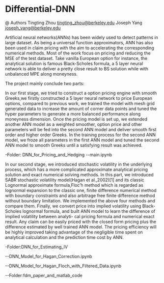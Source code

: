 # Differential-DNN

@ Authors
Tingting Zhou tingting_zhou@berkeley.edu
Joseph Yang joseph_yang@berkeley.edu



Artificial neural networks(ANNs) has been widely used to detect patterns in large dataset. As being a universal function approximators, ANN has also been used in claim pricing with the aim to accelerating the corresponding numerical methods. Most of the work focus on pricing and reducing the MSE of the test dataset. Take vanilla European option for instance, the analytical solution is famous Black-Scholes formula, a 5 layer neural network is able to
deliver a pretty close result to BS solution while with unbalanced MPE along moneyness. 

The project mainly conclude two parts:

In our first stage, we tried to construct a option pricing engine with smooth Greeks,we firstly constructed a 5 layer neural network to price European options, compared to previous work, we trained the model with mesh grid generated data to increase the amount of corner data points and tuned the hyper parameters to generate a more balanced performance along moneyness dimension. Once the pricing model is set up, we extended another ANN model as a weighted smoother, option price and other parameters will be fed into the second ANN model and deliver smooth first order and higher order Greeks. In the training process for the second ANN model, we froze all parameters in the first ANN model and tuned the second ANN model to smooth Greeks until a satisfying result was achieved.

-Folder: DNN_for_Pricing_and_Hedging
--main.ipynb

In our second stage, we introduced stochastic volatility in the underlying process, which has a more complicated approximate analytical pricing solution and exact numerical solving methods. In this part, we introduced SABR stochastic volatility model(Hagan et al.,2002)[1] and its classic Lognormal approximate formula,Floc’h method which is regarded as lognormal expansion to the classic one, finite difference numerical method with boundary constraints and also arbitrage free finite difference method without boundary limitation. We implemented the above four methods and compare them. Finally, we convert price into implied volatility using Black-Scholes lognormal formula, and built ANN model to learn the difference of implied volatility between analyti- cal pricing formula and numerical exact result. Any claim can be easily priced with the closed form pricing plus the difference estimated by well trained ANN model. The pricing efficiency will be highly improved taking advantage of the negligible time spent on analytical calculation and the prediction time cost by ANN.

-Folder:DNN_for_Estimating_IV

--DNN_Model_for_Hagan_Correction.ipynb

--DNN_Model_for_Hagan_Floch_with_Filtered_Data.ipynb

--Folder:fdm_paper_and_matlab_code